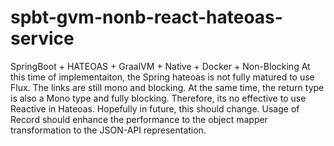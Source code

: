 # spbt-gvm-nonb-react-hateoas-service
SpringBoot + HATEOAS + GraalVM + Native + Docker + Non-Blocking
At this time of implementaiton, the Spring hateoas is not fully matured to use Flux. The links are still mono and blocking.
At the same time, the return type is also a Mono type and fully blocking.
Therefore, its no effective to use Reactive in Hateoas. Hopefully in future, this should change.
Usage of Record should enhance the performance to the object mapper transformation to the JSON-API representation. 
